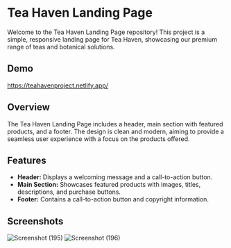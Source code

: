 # Tea Haven Landing Page

Welcome to the Tea Haven Landing Page repository! This project is a simple, responsive landing page for Tea Haven, showcasing our premium range of teas and botanical solutions.

## Demo
https://teahavenproject.netlify.app/

## Overview

The Tea Haven Landing Page includes a header, main section with featured products, and a footer. The design is clean and modern, aiming to provide a seamless user experience with a focus on the products offered.


## Features

- **Header:** Displays a welcoming message and a call-to-action button.
- **Main Section:** Showcases featured products with images, titles, descriptions, and purchase buttons.
- **Footer:** Contains a call-to-action button and copyright information.

## Screenshots
![Screenshot (195)](https://github.com/user-attachments/assets/03d13848-e2ad-427c-b12c-3d45b0c52d45)
![Screenshot (196)](https://github.com/user-attachments/assets/ae2b8800-55da-4fc1-865b-35c4d7d17dde)


